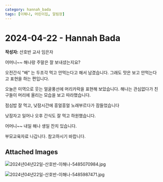 ```yaml
---
category: hannah_bada
tags: [이해나, 어린이집, 알림장]
---
```


# 2024-04-22 - Hannah Bada

**작성자:** 산호반 교사 임은자  

어머니~~  해나랑 주말은 잘 보내셨는지요?

오전간식 "배" 는 두조각 먹고 안먹는다고 해서 남겼습니다. 그래도 맛은 보고 안먹는다고 표현을 하는 편입니다.

오늘은 미역으로 웃는 얼굴풍선에 머리카락을 표현해 보았습니다. 해나는 관심없다가 친구들이 머리에 올리는 모습을 보고 따라했습니다. 

점심밥 잘 먹고, 낮잠시간에 흥얼흥얼 노래부르다가 잠들었습니다

낮잠자고 일어나 오후 간식도 잘 먹고 하원했습니다.

어머니~~ 내일 해나 생일 잔치 있습니다.

부모교육자료 나갑니다. 참고하시기 바랍니다.

## Attached Images
![2024년04년22일-산호반-이해나-5485070984.jpg](d:\Users\hannah\Downloads\kids\photo\2024년04년22일-산호반-이해나-5485070984.jpg)

![2024년04년22일-산호반-이해나-5485987471.jpg](d:\Users\hannah\Downloads\kids\photo\2024년04년22일-산호반-이해나-5485987471.jpg)

